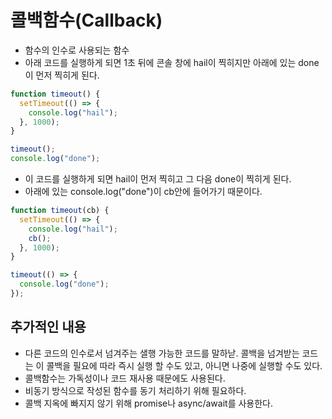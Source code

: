 # 콜백함수(Callback)

- 함수의 인수로 사용되는 함수
- 아래 코드를 실행하게 되면 1초 뒤에 콘솔 창에 hail이 찍히지만 아래에 있는 done이 먼저 찍히게 된다.

```javascript
function timeout() {
  setTimeout(() => {
    console.log("hail");
  }, 1000);
}

timeout();
console.log("done");
```

- 이 코드를 실행하게 되면 hail이 먼저 찍히고 그 다음 done이 찍히게 된다.
- 아래에 있는 console.log("done")이 cb안에 들어가기 때문이다.
```javascript
function timeout(cb) {
  setTimeout(() => {
    console.log("hail");
    cb();
  }, 1000);
}

timeout(() => {
  console.log("done");
});
```

## 추가적인 내용
- 다른 코드의 인수로서 넘겨주는 샐행 가능한 코드를 말하낟. 콜백을 넘겨받는 코드는 이 콜백을 필요에 따라 즉시 실행 할 수도 있고, 아니면 나중에 실행할 수도 있다.
- 콜백함수는 가독성이나 코드 재사용 때문에도 사용된다.
- 비동기 방식으로 작성된 함수를 동기 처리하기 위해 필요하다.
- 콜백 지옥에 빠지지 않기 위해 promise나 async/await를 사용한다.
